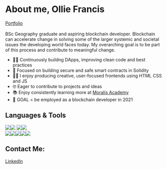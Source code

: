 # About me, Ollie Francis
[Portfolio](https://olfrank.github.io/my-website/) <br>
<br>
BSc Geography graduate and aspiring blockchain developer. Blockchain can accelerate change in solving some of the larger systemic and societal issues the developing world faces today. My overarching goal is to be part of this process and contribute to meaningful change. 

- 👷‍♂️  Continuously buildng DApps, improving clean code and best practices 
- 🎯  Focused on building secure and safe smart contracts in Solidity 
- 👨‍🎨  I enjoy producing creative, user-focused frontends using HTML CSS and JS
- 🤓  Eager to contribute to projects and ideas
- 📚  Enjoy consistently learning more at [Moralis Academy](https://academy.moralis.io/)
- 🤩  GOAL = be employed as a blockchain developer in 2021

## Languages & Tools
<img src="https://img.shields.io/badge/-React.js-61DAFB?logo=react&logoColor=white&logoWidth=30"/><img src="https://img.shields.io/badge/-JavaScript-F7DF1E?logo=JavaScript&logoColor=white&logoWidth=30"/> <img src="https://img.shields.io/badge/-Solidity-363636?logo=Solidity&logoWidth=30"/><img src="https://img.shields.io/badge/-Web3.js-F16822?logo=Web3.js&logoColor=white&logoWidth=30"/>
<br><img src="https://img.shields.io/badge/-HTML-CB3837?logo=HTML5&logoColor=white&logoWidth=30"/><img src="https://img.shields.io/badge/-CSS-1572B6?logo=CSS3&logoColor=white&logoWidth=30"/><img src="https://img.shields.io/badge/-jQuery-0769AD?logo=jQuery&logoWidth=30"/><img src="https://img.shields.io/badge/-Bootstrap-7952B3?logo=Bootstrap&logoColor=white&logoWidth=30"/><img src="https://img.shields.io/badge/-npm-CB3837?logo=npm&logoColor=white&logoWidth=30"/>

## Contact Me:
[LinkedIn](https://www.linkedin.com/in/ollie-francis-57256b1b1/)
